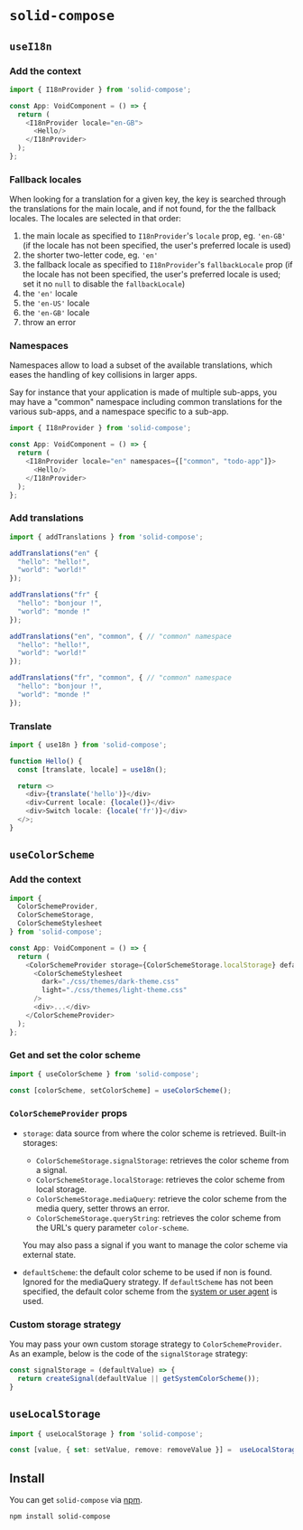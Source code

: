 # `solid-compose`

## `useI18n`

### Add the context

```typescript
import { I18nProvider } from 'solid-compose';

const App: VoidComponent = () => {
  return (
    <I18nProvider locale="en-GB">
      <Hello/>
    </I18nProvider>
  );
};
```

### Fallback locales

When looking for a translation for a given key, the key is searched through the translations for the main locale, and if not found, for the the fallback locales. The locales are selected in that order:

1. the main locale as specified to `I18nProvider`'s `locale` prop, eg. `'en-GB'` (if the locale has not been specified, the user's preferred locale is used)
2. the shorter two-letter code, eg. `'en'`
3. the fallback locale as specified to `I18nProvider`'s `fallbackLocale` prop  (if the locale has not been specified, the user's preferred locale is used; set it no `null` to disable the `fallbackLocale`)
4. the `'en'` locale
5. the `'en-US'` locale
6. the `'en-GB'` locale
7. throw an error

### Namespaces

Namespaces allow to load a subset of the available translations, which eases the handling of key collisions in larger apps.

Say for instance that your application is made of multiple sub-apps, you may have a "common" namespace including common translations for the various sub-apps, and a namespace specific to a sub-app.

```typescript
import { I18nProvider } from 'solid-compose';

const App: VoidComponent = () => {
  return (
    <I18nProvider locale="en" namespaces={["common", "todo-app"]}>
      <Hello/>
    </I18nProvider>
  );
};
```

### Add translations

```typescript
import { addTranslations } from 'solid-compose';

addTranslations("en" {
  "hello": "hello!",
  "world": "world!"
});

addTranslations("fr" {
  "hello": "bonjour !",
  "world": "monde !"
});

addTranslations("en", "common", { // "common" namespace
  "hello": "hello!",
  "world": "world!"
});

addTranslations("fr", "common", { // "common" namespace
  "hello": "bonjour !",
  "world": "monde !"
});
```

### Translate

```typescript
import { use18n } from 'solid-compose';

function Hello() {
  const [translate, locale] = use18n();

  return <>
    <div>{translate('hello')}</div>
    <div>Current locale: {locale()}</div>
    <div>Switch locale: {locale('fr')}</div>
  </>;
}
```

## `useColorScheme`

### Add the context

```typescript
import {
  ColorSchemeProvider,
  ColorSchemeStorage,
  ColorSchemeStylesheet
} from 'solid-compose';

const App: VoidComponent = () => {
  return (
    <ColorSchemeProvider storage={ColorSchemeStorage.localStorage} defaultScheme="dark">
      <ColorSchemeStylesheet
        dark="./css/themes/dark-theme.css"
        light="./css/themes/light-theme.css"
      />
      <div>...</div>
    </ColorSchemeProvider>
  );
};
```

### Get and set the color scheme

```typescript
import { useColorScheme } from 'solid-compose';

const [colorScheme, setColorScheme] = useColorScheme();
```

### `ColorSchemeProvider` props

* `storage`: data source from where the color scheme is retrieved. Built-in storages:
  * `ColorSchemeStorage.signalStorage`: retrieves the color scheme from a signal.
  * `ColorSchemeStorage.localStorage`: retrieves the color scheme from local storage.
  * `ColorSchemeStorage.mediaQuery`: retrieve the color scheme from the media query, setter throws an error.
  * `ColorSchemeStorage.queryString`: retrieves the color scheme from the URL's query parameter `color-scheme`.

  You may also pass a signal if you want to manage the color scheme via external state.

* `defaultScheme`: the default color scheme to be used if non is found. Ignored for the mediaQuery strategy.
  If `defaultScheme` has not been specified, the default color scheme from the [system or user agent](https://developer.mozilla.org/docs/Web/CSS/@media/prefers-color-scheme) is used.

### Custom storage strategy

You may pass your own custom storage strategy to `ColorSchemeProvider`.
As an example, below is the code of the `signalStorage` strategy:
```javascript
const signalStorage = (defaultValue) => {
  return createSignal(defaultValue || getSystemColorScheme());
}
```

## `useLocalStorage`

```typescript
import { useLocalStorage } from 'solid-compose';

const [value, { set: setValue, remove: removeValue }] =  useLocalStorage<string>('myKey', 'defaultValue');
```

## Install

You can get `solid-compose` via [npm](http://npmjs.com).

```
npm install solid-compose
```
